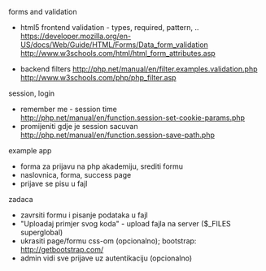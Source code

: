 
forms and validation
* html5 frontend validation - types, required, pattern, ..
  https://developer.mozilla.org/en-US/docs/Web/Guide/HTML/Forms/Data_form_validation
  http://www.w3schools.com/html/html_form_attributes.asp

* backend filters
  http://php.net/manual/en/filter.examples.validation.php
  http://www.w3schools.com/php/php_filter.asp

session, login
* remember me - session time   
  http://php.net/manual/en/function.session-set-cookie-params.php
* promijeniti gdje je session sacuvan  
  http://php.net/manual/en/function.session-save-path.php

example app
* forma za prijavu na php akademiju, srediti formu
* naslovnica, forma, success page
* prijave se pisu u fajl

zadaca
* zavrsiti formu i pisanje podataka u fajl
* "Uploadaj primjer svog koda" - upload fajla na server ($_FILES superglobal)
* ukrasiti page/formu css-om (opcionalno); bootstrap:
  http://getbootstrap.com/
* admin vidi sve prijave uz autentikaciju (opcionalno)


